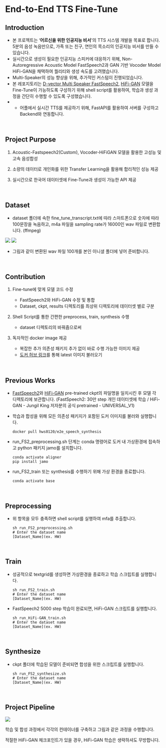# End-to-End TTS Fine-Tune

## Introduction

- 본 프로젝트는 ‘**어르신을 위한 인공지능 비서**'의 TTS 시스템 개발을 목표로 합니다. 5분의 음성 녹음만으로, 가족 또는 친구, 연인의 목소리의 인공지능 비서를 만들 수 있습니다.
- 실시간으로 생성이 필요한 인공지능 스피커에 대응하기 위해, Non-Autoregressive Acoustic Model FastSpeech2과 GAN 기반 Vocoder Model HiFi-GAN을 채택하여 퀄리티와 생성 속도를 고려했습니다.
- Multi-Speaker의 성능 향상을 위해, 추가적인 커스텀이 진행되었습니다.
- 본 레포지토리는 [D-vector Multi Speaker FastSpeech2](https://github.com/hwRG/FastSpeech2-Pytorch-Korean-Multi-Speaker), [HiFi-GAN](https://github.com/hwRG/HiFi-GAN-Pytorch) 모델을 Fine-Tune이 가능하도록 구성하기 위해 shell script를 활용하여, 학습과 생성 과정을 간단히 수행할 수 있도록 구성했습니다.
- + 어플에서 실시간 TTS를 제공하기 위해, FastAPI를 활용하여 서버를 구성하고 Backend와 연동합니다.

<br>

## Project Purpose

1. Acoustic-Fastspeech2(Custom), Vocoder-HiFiGAN 모델을 활용한 고성능 및 고속 음성합성

2. 소량의 데이터로 개인화를 위한 Transfer Learning을 활용해 합리적인 성능 제공
   
3. 실시간으로 한국어 데이터셋에 Fine-Tune과 생성이 가능한 API 제공

<br>

## Dataset

- dataset 폴더에 속한 fine_tune_transcript.txt에 따라 스마트폰으로 숫자에 따라 100문장을 녹음하고, m4a 파일을 sampling rate가 16000인 wav 파일로 변환합니다.  (ffmpeg)

![](https://velog.velcdn.com/images/hws0120/post/ffa4b385-9a4c-49a4-a01b-3ccb45e52a90/image.png) ![](https://velog.velcdn.com/images/hws0120/post/7efaba35-5558-469a-8c65-65dbe696d195/image.png)
- 그림과 같이 변환된 wav 파일 100개를 본인 이니셜 폴더에 넣어 준비합니다.

<br>

## Contribution
1. Fine-tune에 맞게 모델 코드 수정

   + FastSpeech2와 HiFi-GAN 수정 및 통합
   + Dataset, ckpt, results 디렉토리를 최상위 디렉토리에 데이터셋 별로 구분
2. Shell Script를 통한 간편한 preprocess, train, synthesis 수행 
   - dataset 디렉토리의 바꿔줌으로써 
3. 독자적인 docker image 제공
   - 복잡한 추가 의존성 패키지 추가 없이 바로 수행 가능한 이미지 제공 
   - [도커 허브 링크](https://hub.docker.com/r/hws0120/e2e_speech_synthesis)를 통해 latest 이미지 불러오기

<br>



## Previous Works
- [FastSpeech2](https://drive.google.com/drive/folders/141Q7XcxIVVgegMQrz6LNspIDrteUNIrA?usp=sharing)와 [HiFi-GAN](https://drive.google.com/drive/folders/1-eEYTB5Av9jNql0WGBlRoi-WH2J7bp5Y) pre-trained ckpt의 파일명을 일치시킨 후 모델 각 디렉토리에 보관합니다. (FastSpeech2: 30만 step 개인 데이터셋에 학습 / HiFi-GAN - Jungil King 저자분의 공식 pretrained - UNIVERSAL_V1) 

- 학습과 합성을 위해 모든 의존성 패키지가 포함된 도커 이미지를 불러와 실행합니다.

  ```
  docker pull hws0120/e2e_speech_synthesis 
  ```

- run_FS2_preprocessing.sh 단계는 conda 명령어로 도커 내 가상환경에 접속하고 python 패키지 jamo를 설치합니다.

  ```
  conda activate aligner
  pip install jamo
  ```

- run_FS2_train 또는 synthesis를 수행하기 위해 가상 환경을 종료합니다.

  ```
  conda activate base
  ```

<br>

## Preprocessing

- 위 항목을 모두 충족하면 shell script를 실행하여 mfa를 추출합니다.

  ```
  sh run_FS2_preprocessing.sh
  # Enter the dataset name
  [Dataset_Name](ex. HW)
  ```

  <br>

## Train

- 성공적으로 textgrid를 생성하면 가상환경을 종료하고 학습 스크립트를 실행합니다.  

  ```
  sh run_FS2_train.sh
  # Enter the dataset name
  [Dataset_Name](ex. HW)
  ```

- FastSpeech2 5000 step 학습이 완료되면, HiFi-GAN 스크립트를 실행합니다.  

  ```
  sh run_HiFi-GAN_train.sh
  # Enter the dataset name
  [Dataset_Name](ex. HW)
  ```

  <br>

## Synthesize

- ckpt 폴더에 학습된 모델이 준비되면 합성을 위한 스크립트를 실행합니다.

  ```
  sh run_FS2_synthesize.sh
  # Enter the dataset name
  [Dataset_Name](ex. HW)
  ```

<br>

## Project Pipeline
![](https://velog.velcdn.com/images/hws0120/post/0e5f6fbd-002a-4f0f-a172-b0201480bb23/image.png)

학습 및 합성 과정에서 각각의 컨테이너를 구축하고 그림과 같은 과정을 수행합니다.<br>

적절한 HiFi-GAN 체크포인트가 있을 경우, HiFi-GAN 학습은 생략하셔도 무방합니다.
